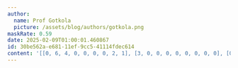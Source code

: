 ```yaml
---
author:
  name: Prof Gotkola
  picture: /assets/blog/authors/gotkola.png
maskRate: 0.59
date: 2025-02-09T01:00:01.460867
id: 30be562a-e681-11ef-9cc5-41114fdec614
content: '[[0, 6, 4, 0, 0, 0, 0, 2, 1], [3, 0, 0, 0, 0, 0, 0, 0, 0], [0, 5, 1, 7, 0, 2, 4, 3, 9], [0, 0, 0, 0, 1, 4, 9, 0, 5], [7, 0, 9, 0, 0, 6, 0, 4, 0], [4, 1, 0, 9, 0, 0, 0, 6, 0], [0, 0, 7, 0, 9, 5, 0, 0, 0], [6, 0, 0, 8, 2, 7, 0, 1, 0], [0, 0, 0, 0, 3, 0, 6, 0, 0]]'
---
```

